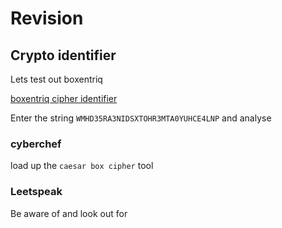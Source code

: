 # Revision

## Crypto identifier

Lets test out boxentriq

[boxentriq cipher identifier ](https://www.boxentriq.com/code-breaking/cipher-identifier)

Enter the string `WMHD35RA3NIDSXTOHR3MTA0YUHCE4LNP` and analyse

### cyberchef

load up the `caesar box cipher` tool

### Leetspeak

Be aware of and look out for 